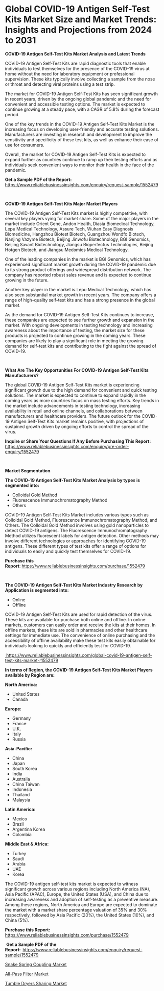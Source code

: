 <p><h1>Global COVID-19 Antigen Self-Test Kits Market Size and Market Trends: Insights and Projections from 2024 to 2031</h1></p><p><strong>COVID-19 Antigen Self-Test Kits Market Analysis and Latest Trends</strong></p>
<p><p>COVID-19 Antigen Self-Test Kits are rapid diagnostic tools that enable individuals to test themselves for the presence of the COVID-19 virus at home without the need for laboratory equipment or professional supervision. These kits typically involve collecting a sample from the nose or throat and detecting viral proteins using a test strip.</p><p>The market for COVID-19 Antigen Self-Test Kits has seen significant growth in recent years, driven by the ongoing global pandemic and the need for convenient and accessible testing options. The market is expected to continue growing at a steady pace, with a CAGR of 5.8% during the forecast period. </p><p>One of the key trends in the COVID-19 Antigen Self-Test Kits Market is the increasing focus on developing user-friendly and accurate testing solutions. Manufacturers are investing in research and development to improve the sensitivity and specificity of these test kits, as well as enhance their ease of use for consumers.</p><p>Overall, the market for COVID-19 Antigen Self-Test Kits is expected to expand further as countries continue to ramp up their testing efforts and as individuals seek convenient ways to monitor their health in the face of the pandemic.</p></p>
<p><strong>Get a Sample PDF of the Report:&nbsp;</strong> <a href="https://www.reliablebusinessinsights.com/enquiry/request-sample/1552479">https://www.reliablebusinessinsights.com/enquiry/request-sample/1552479</a></p>
<p>&nbsp;</p>
<p><strong>COVID-19 Antigen Self-Test Kits Major Market Players</strong></p>
<p><p>The COVID-19 Antigen Self-Test Kits market is highly competitive, with several key players vying for market share. Some of the major players in the market include Orient Gene, Andon Health, Diasia Biomedical Technology, Lepu Medical Technology, Assure Tech, Wuhan Easy Diagnosis Biomedicine, Hangzhou Biotest Biotech, Guangzhou Wondfo Biotech, Nanjing Vazyme Biotech, Beijing Jinwofu Biotechnology, BGI Genomics, Beijing Savant Biotechnology, Jiangsu Bioperfectus Technologies, Beijing Hotgen Biotech, and Jiangsu Medomics Medical Technology.</p><p>One of the leading companies in the market is BGI Genomics, which has experienced significant market growth during the COVID-19 pandemic due to its strong product offerings and widespread distribution network. The company has reported robust sales revenue and is expected to continue growing in the future.</p><p>Another key player in the market is Lepu Medical Technology, which has also seen substantial market growth in recent years. The company offers a range of high-quality self-test kits and has a strong presence in the global market.</p><p>As the demand for COVID-19 Antigen Self-Test Kits continues to increase, these companies are expected to see further growth and expansion in the market. With ongoing developments in testing technology and increasing awareness about the importance of testing, the market size for these products is projected to continue growing in the coming years. These companies are likely to play a significant role in meeting the growing demand for self-test kits and contributing to the fight against the spread of COVID-19.</p></p>
<p>&nbsp;</p>
<p><strong>What Are The Key Opportunities For COVID-19 Antigen Self-Test Kits Manufacturers?</strong></p>
<p><p>The global COVID-19 Antigen Self-Test Kits market is experiencing significant growth due to the high demand for convenient and quick testing solutions. The market is expected to continue to expand rapidly in the coming years as more countries focus on mass testing efforts. Key trends in the market include advancements in testing technology, increasing availability in retail and online channels, and collaborations between manufacturers and healthcare providers. The future outlook for the COVID-19 Antigen Self-Test Kits market remains positive, with projections of sustained growth driven by ongoing efforts to control the spread of the virus.</p></p>
<p><strong>Inquire or Share Your Questions If Any Before Purchasing This Report:</strong> <a href="https://www.reliablebusinessinsights.com/enquiry/pre-order-enquiry/1552479">https://www.reliablebusinessinsights.com/enquiry/pre-order-enquiry/1552479</a></p>
<p>&nbsp;</p>
<p><strong>Market Segmentation</strong></p>
<p><strong>The COVID-19 Antigen Self-Test Kits Market Analysis by types is segmented into:</strong></p>
<p><ul><li>Colloidal Gold Method</li><li>Fluorescence Immunochromatography Method</li><li>Others</li></ul></p>
<p><p>COVID-19 Antigen Self-Test Kits Market includes various types such as Colloidal Gold Method, Fluorescence Immunochromatography Method, and Others. The Colloidal Gold Method involves using gold nanoparticles to detect COVID-19 antigens. The Fluorescence Immunochromatography Method utilizes fluorescent labels for antigen detection. Other methods may involve different technologies or approaches for identifying COVID-19 antigens. These different types of test kits offer a range of options for individuals to easily and quickly test themselves for COVID-19.</p></p>
<p><strong>Purchase this Report:&nbsp;</strong><a href="https://www.reliablebusinessinsights.com/purchase/1552479">https://www.reliablebusinessinsights.com/purchase/1552479</a></p>
<p>&nbsp;</p>
<p><strong>The COVID-19 Antigen Self-Test Kits Market Industry Research by Application is segmented into:</strong></p>
<p><ul><li>Online</li><li>Offline</li></ul></p>
<p><p>COVID-19 Antigen Self-Test Kits are used for rapid detection of the virus. These kits are available for purchase both online and offline. In online markets, customers can easily order and receive the kits at their homes. In offline markets, these kits are sold in pharmacies and other healthcare settings for immediate use. The convenience of online purchasing and the accessibility of offline availability make these test kits easily obtainable for individuals looking to quickly and efficiently test for COVID-19.</p></p>
<p><a href="https://www.reliablebusinessinsights.com/global-covid-19-antigen-self-test-kits-market-r1552479">&nbsp;https://www.reliablebusinessinsights.com/global-covid-19-antigen-self-test-kits-market-r1552479</a></p>
<p><strong>In terms of Region, the COVID-19 Antigen Self-Test Kits Market Players available by Region are:</strong></p>
<p>
    <p> <strong> North America: </strong>
        <ul>
            <li>United States</li>
            <li>Canada</li>
        </ul>
        </p> 
    <p> <strong> Europe: </strong>
        <ul>
            <li>Germany</li>
            <li>France</li>
            <li>U.K.</li>
            <li>Italy</li>
            <li>Russia</li>
        </ul>
        </p> 
    <p> <strong> Asia-Pacific: </strong>
        <ul>
            <li>China</li>
            <li>Japan</li>
            <li>South Korea</li>
            <li>India</li>
            <li>Australia</li>
            <li>China Taiwan</li>
            <li>Indonesia</li>
            <li>Thailand</li>
            <li>Malaysia</li>
        </ul>
        </p> 
    <p> <strong> Latin America: </strong>
        <ul>
            <li>Mexico</li>
            <li>Brazil</li>
            <li>Argentina Korea</li>
            <li>Colombia</li>
        </ul>
        </p> 
    <p> <strong> Middle East & Africa: </strong>
        <ul>
            <li>Turkey</li>
            <li>Saudi</li>
            <li>Arabia</li>
            <li>UAE</li>
            <li>Korea</li>
        </ul>
    </p>
    </p>
<p><p>The COVID-19 antigen self-test kits market is expected to witness significant growth across various regions including North America (NA), Asia Pacific (APAC), Europe, the United States (USA), and China due to increasing awareness and adoption of self-testing as a preventive measure. Among these regions, North America and Europe are expected to dominate the market with a market share percentage valuation of 35% and 30% respectively, followed by Asia Pacific (20%), the United States (10%), and China (5%).</p></p>
<p><strong>Purchase this Report: </strong><a href="https://www.reliablebusinessinsights.com/purchase/1552479">https://www.reliablebusinessinsights.com/purchase/1552479</a></p>
<p>&nbsp;<strong>Get a Sample PDF of the Report:&nbsp;&nbsp;</strong><a href="https://www.reliablebusinessinsights.com/enquiry/request-sample/1552479">https://www.reliablebusinessinsights.com/enquiry/request-sample/1552479</a></p>
<p><strong></strong></p>
<p><p><a href="https://github.com/joannesouthgate/Market-Research-Report-List-4/blob/main/snake-spring-coupling-market.md">Snake Spring Coupling Market</a></p><p><a href="https://github.com/gamblestampleyjenny50m5sl6/Market-Research-Report-List-3/blob/main/all-pass-filter-market.md">All-Pass Filter Market</a></p><p><a href="https://github.com/wwwkeltoum/Market-Research-Report-List-4/blob/main/tumble-dryers-sharing-market.md">Tumble Dryers Sharing Market</a></p></p>